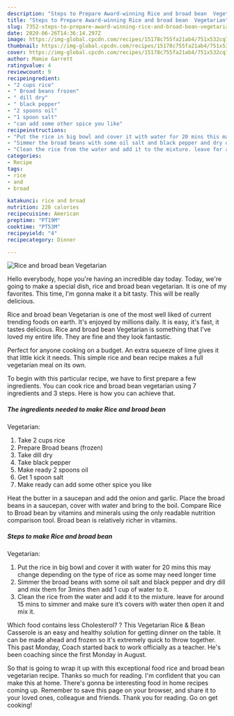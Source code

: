 ```yaml
---
description: "Steps to Prepare Award-winning Rice and broad bean  Vegetarian"
title: "Steps to Prepare Award-winning Rice and broad bean  Vegetarian"
slug: 7352-steps-to-prepare-award-winning-rice-and-broad-bean-vegetarian
date: 2020-06-26T14:36:14.297Z
image: https://img-global.cpcdn.com/recipes/15178c755fa21ab4/751x532cq70/rice-and-broad-bean-vegetarian-recipe-main-photo.jpg
thumbnail: https://img-global.cpcdn.com/recipes/15178c755fa21ab4/751x532cq70/rice-and-broad-bean-vegetarian-recipe-main-photo.jpg
cover: https://img-global.cpcdn.com/recipes/15178c755fa21ab4/751x532cq70/rice-and-broad-bean-vegetarian-recipe-main-photo.jpg
author: Mamie Garrett
ratingvalue: 4
reviewcount: 9
recipeingredient:
- "2 cups rice"
- " Broad beans frozen"
- " dill dry"
- " black pepper"
- "2 spoons oil"
- "1 spoon salt"
- "can add some other spice you like"
recipeinstructions:
- "Put the rice in big bowl and cover it with water for 20 mins this may change depending on the type of rice as some may need longer time"
- "Simmer the broad beans with some oil salt and black pepper and dry dill and mix them for 3mins then add 1 cup of water to it."
- "Clean the rice from the water and add it to the mixture. leave for around 15 mins to simmer and make sure it’s covers with water then open it and mix it."
categories:
- Recipe
tags:
- rice
- and
- broad

katakunci: rice and broad 
nutrition: 228 calories
recipecuisine: American
preptime: "PT19M"
cooktime: "PT53M"
recipeyield: "4"
recipecategory: Dinner

---
```



![Rice and broad bean 
Vegetarian](https://img-global.cpcdn.com/recipes/15178c755fa21ab4/751x532cq70/rice-and-broad-bean-vegetarian-recipe-main-photo.jpg)

Hello everybody, hope you're having an incredible day today. Today, we're going to make a special dish, rice and broad bean 
vegetarian. It is one of my favorites. This time, I'm gonna make it a bit tasty. This will be really delicious.

Rice and broad bean 
Vegetarian is one of the most well liked of current trending foods on earth. It's enjoyed by millions daily. It is easy, it's fast, it tastes delicious. Rice and broad bean 
Vegetarian is something that I've loved my entire life. They are fine and they look fantastic.

Perfect for anyone cooking on a budget. An extra squeeze of lime gives it that little kick it needs. This simple rice and bean recipe makes a full vegetarian meal on its own.


To begin with this particular recipe, we have to first prepare a few ingredients. You can cook rice and broad bean 
vegetarian using 7 ingredients and 3 steps. Here is how you can achieve that.

<!--inarticleads1-->

##### The ingredients needed to make Rice and broad bean 
Vegetarian:

1. Take 2 cups rice
1. Prepare  Broad beans (frozen)
1. Take  dill dry
1. Take  black pepper
1. Make ready 2 spoons oil
1. Get 1 spoon salt
1. Make ready can add some other spice you like


Heat the butter in a saucepan and add the onion and garlic. Place the broad beans in a saucepan, cover with water and bring to the boil. Compare Rice to Broad bean by vitamins and minerals using the only readable nutrition comparison tool. Broad bean is relatively richer in vitamins. 

<!--inarticleads2-->

##### Steps to make Rice and broad bean 
Vegetarian:

1. Put the rice in big bowl and cover it with water for 20 mins this may change depending on the type of rice as some may need longer time
1. Simmer the broad beans with some oil salt and black pepper and dry dill and mix them for 3mins then add 1 cup of water to it.
1. Clean the rice from the water and add it to the mixture. leave for around 15 mins to simmer and make sure it’s covers with water then open it and mix it.


Which food contains less Cholesterol? ? This Vegetarian Rice &amp; Bean Casserole is an easy and healthy solution for getting dinner on the table. It can be made ahead and frozen so it&#39;s extremely quick to throw together. This past Monday, Coach started back to work officially as a teacher. He&#39;s been coaching since the first Monday in August. 

So that is going to wrap it up with this exceptional food rice and broad bean 
vegetarian recipe. Thanks so much for reading. I'm confident that you can make this at home. There's gonna be interesting food in home recipes coming up. Remember to save this page on your browser, and share it to your loved ones, colleague and friends. Thank you for reading. Go on get cooking!
